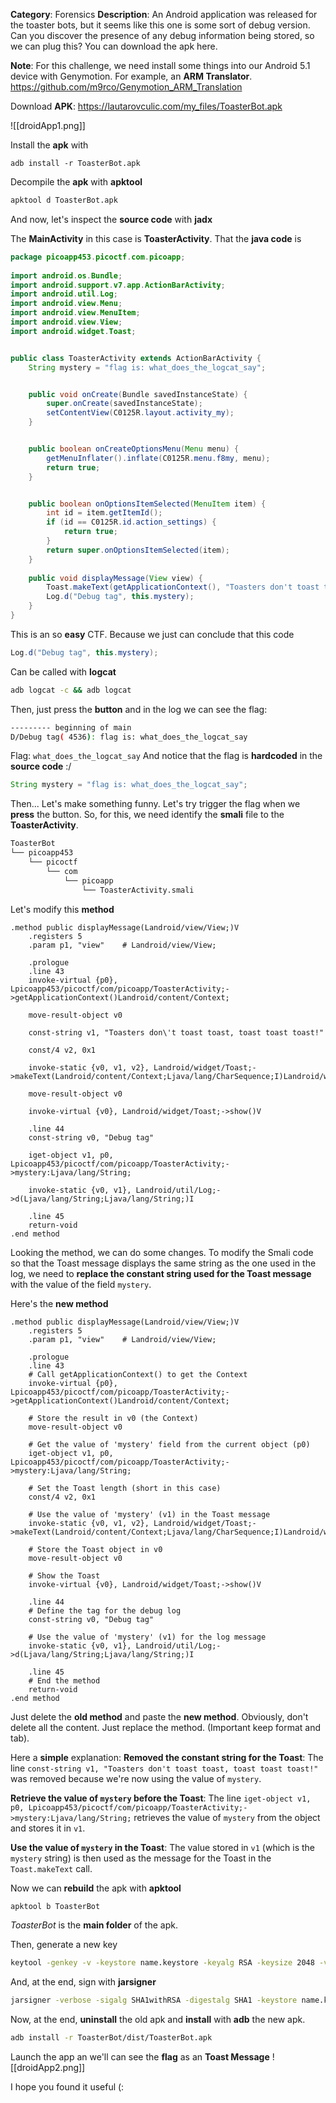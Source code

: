 **Category**: Forensics
**Description**: An Android application was released for the toaster bots, but it seems like this one is some sort of debug version. Can you discover the presence of any debug information being stored, so we can plug this? You can download the apk here.

**Note**: For this challenge, we need install some things into our Android 5.1 device with Genymotion.
For example, an **ARM Translator**.
https://github.com/m9rco/Genymotion_ARM_Translation

Download **APK**: https://lautarovculic.com/my_files/ToasterBot.apk

![[droidApp1.png]]

Install the **apk** with
```
adb install -r ToasterBot.apk
```

Decompile the **apk** with **apktool**
```bash
apktool d ToasterBot.apk
```
And now, let's inspect the **source code** with **jadx**

The **MainActivity** in this case is **ToasterActivity**.
That the **java code** is
```java
package picoapp453.picoctf.com.picoapp;  
  
import android.os.Bundle;  
import android.support.v7.app.ActionBarActivity;  
import android.util.Log;  
import android.view.Menu;  
import android.view.MenuItem;  
import android.view.View;  
import android.widget.Toast;  


public class ToasterActivity extends ActionBarActivity {  
    String mystery = "flag is: what_does_the_logcat_say";  


    public void onCreate(Bundle savedInstanceState) {  
        super.onCreate(savedInstanceState);  
        setContentView(C0125R.layout.activity_my);  
    }  


    public boolean onCreateOptionsMenu(Menu menu) {  
        getMenuInflater().inflate(C0125R.menu.f8my, menu);  
        return true;  
    }  


    public boolean onOptionsItemSelected(MenuItem item) {  
        int id = item.getItemId();  
        if (id == C0125R.id.action_settings) {  
            return true;  
        }  
        return super.onOptionsItemSelected(item);  
    }  
  
    public void displayMessage(View view) {  
        Toast.makeText(getApplicationContext(), "Toasters don't toast toast, toast toast toast!", 1).show();  
        Log.d("Debug tag", this.mystery);  
    }  
}
```

This is an so **easy** CTF. Because we just can conclude that this code
```java
Log.d("Debug tag", this.mystery);
```
Can be called with **logcat**
```bash
adb logcat -c && adb logcat
```

Then, just press the **button** and in the log we can see the flag:
```bash
--------- beginning of main
D/Debug tag( 4536): flag is: what_does_the_logcat_say
```

Flag: `what_does_the_logcat_say`
And notice that the flag is **hardcoded** in the **source code** :/
```java
String mystery = "flag is: what_does_the_logcat_say";  
```

Then... Let's make something funny.
Let's try trigger the flag when we **press** the button.
So, for this, we need identify the **smali** file to the **ToasterActivity**.
```bash
ToasterBot
└── picoapp453
    └── picoctf
        └── com
            └── picoapp
                └── ToasterActivity.smali
```

Let's modify this **method**
```smali
.method public displayMessage(Landroid/view/View;)V
    .registers 5
    .param p1, "view"    # Landroid/view/View;

    .prologue
    .line 43
    invoke-virtual {p0}, Lpicoapp453/picoctf/com/picoapp/ToasterActivity;->getApplicationContext()Landroid/content/Context;

    move-result-object v0

    const-string v1, "Toasters don\'t toast toast, toast toast toast!"

    const/4 v2, 0x1

    invoke-static {v0, v1, v2}, Landroid/widget/Toast;->makeText(Landroid/content/Context;Ljava/lang/CharSequence;I)Landroid/widget/Toast;

    move-result-object v0

    invoke-virtual {v0}, Landroid/widget/Toast;->show()V

    .line 44
    const-string v0, "Debug tag"

    iget-object v1, p0, Lpicoapp453/picoctf/com/picoapp/ToasterActivity;->mystery:Ljava/lang/String;

    invoke-static {v0, v1}, Landroid/util/Log;->d(Ljava/lang/String;Ljava/lang/String;)I

    .line 45
    return-void
.end method
```

Looking the method, we can do some changes.
To modify the Smali code so that the Toast message displays the same string as the one used in the log, we need to **replace the constant string used for the Toast message** with the value of the field `mystery`.

Here's the **new method**
```smali
.method public displayMessage(Landroid/view/View;)V
    .registers 5
    .param p1, "view"    # Landroid/view/View;

    .prologue
    .line 43
    # Call getApplicationContext() to get the Context
    invoke-virtual {p0}, Lpicoapp453/picoctf/com/picoapp/ToasterActivity;->getApplicationContext()Landroid/content/Context;

    # Store the result in v0 (the Context)
    move-result-object v0

    # Get the value of 'mystery' field from the current object (p0)
    iget-object v1, p0, Lpicoapp453/picoctf/com/picoapp/ToasterActivity;->mystery:Ljava/lang/String;

    # Set the Toast length (short in this case)
    const/4 v2, 0x1

    # Use the value of 'mystery' (v1) in the Toast message
    invoke-static {v0, v1, v2}, Landroid/widget/Toast;->makeText(Landroid/content/Context;Ljava/lang/CharSequence;I)Landroid/widget/Toast;

    # Store the Toast object in v0
    move-result-object v0

    # Show the Toast
    invoke-virtual {v0}, Landroid/widget/Toast;->show()V

    .line 44
    # Define the tag for the debug log
    const-string v0, "Debug tag"

    # Use the value of 'mystery' (v1) for the log message
    invoke-static {v0, v1}, Landroid/util/Log;->d(Ljava/lang/String;Ljava/lang/String;)I

    .line 45
    # End the method
    return-void
.end method
```

Just delete the **old method** and paste the **new method**. Obviously, don't delete all the content. Just replace the method. (Important keep format and tab).

Here a **simple** explanation:
**Removed the constant string for the Toast**: The line `const-string v1, "Toasters don't toast toast, toast toast toast!"` was removed because we're now using the value of `mystery`.

**Retrieve the value of `mystery` before the Toast**: The line `iget-object v1, p0, Lpicoapp453/picoctf/com/picoapp/ToasterActivity;->mystery:Ljava/lang/String;` retrieves the value of `mystery` from the object and stores it in `v1`.

**Use the value of `mystery` in the Toast**: The value stored in `v1` (which is the `mystery` string) is then used as the message for the Toast in the `Toast.makeText` call.


Now we can **rebuild** the apk with **apktool**
```bash
apktool b ToasterBot
```
*ToasterBot* is the **main folder** of the apk.

Then, generate a new key
```bash
keytool -genkey -v -keystore name.keystore -keyalg RSA -keysize 2048 -validity 10000 -alias alias
```

And, at the end, sign with **jarsigner**
```bash
jarsigner -verbose -sigalg SHA1withRSA -digestalg SHA1 -keystore name.keystore ToasterBot/dist/ToasterBot.apk alias
```

Now, at the end, **uninstall** the old apk and **install** with **adb** the new apk.
```bash
adb install -r ToasterBot/dist/ToasterBot.apk
```

Launch the app an we'll can see the **flag** as an **Toast Message**
![[droidApp2.png]]

I hope you found it useful (: